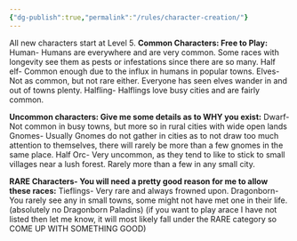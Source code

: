 ```yaml
---
{"dg-publish":true,"permalink":"/rules/character-creation/"}
---
```


All new characters start at Level 5. 
**Common Characters: Free to Play:** Human- Humans are everywhere and are very common. Some races with longevity see them as pests or infestations since there are so many. Half elf- Common enough due to the influx in humans in popular towns. Elves- Not as common, but not rare either. Everyone has seen elves wander in and out of towns plenty. Halfling- Halflings love busy cities and are fairly common. 

**Uncommon characters: Give me some details as to WHY you exist:** Dwarf- Not common in busy towns, but more so in rural cities with wide open lands Gnomes- Usually Gnomes do not gather in cities as to not draw too much attention to themselves, there will rarely be more than a few gnomes in the same place. Half Orc- Very uncommon, as they tend to like to stick to small villages near a lush forest. Rarely more than a few in any small city. 

**RARE Characters- You will need a pretty good reason for me to allow these races:** Tieflings- Very rare and always frowned upon. Dragonborn- You rarely see any in small towns, some might not have met one in their life. (absolutely no Dragonborn Paladins) (if you want to play arace I have not listed then let me know, it will most likely fall under the RARE category so COME UP WITH SOMETHING GOOD)